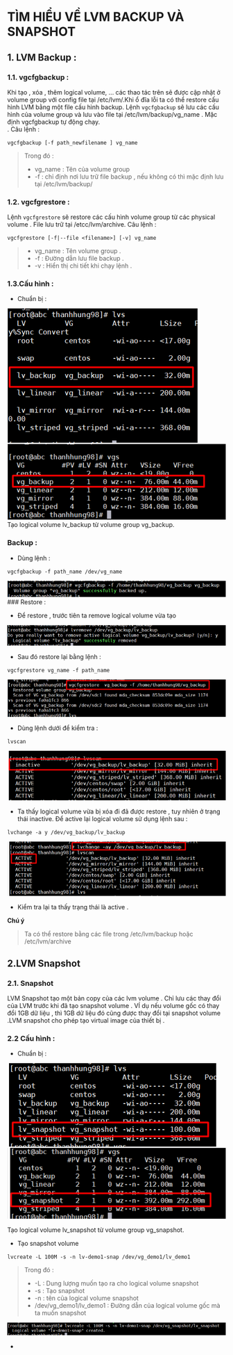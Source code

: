 # TÌM HIỂU VỀ LVM BACKUP VÀ SNAPSHOT  
## 1. LVM Backup :  
### 1.1. vgcfgbackup :  

Khi tạo , xóa , thêm logical volume, ... các thao tác trên sẽ được cập nhật ở volume group với config file tại /etc/lvm/.Khi ổ đĩa lỗi ta có thể restore cấu hình LVM bằng một file cấu hình backup. Lệnh `vgcfgbackup` sẽ lưu các cấu hình của volume group và lưu vào file tại /etc/lvm/backup/vg_name . Mặc định vgcfgbackup tự động chạy.  
. Câu lệnh :   
```
vgcfgbackup [-f path_newfilename ] vg_name  
```  
>Trong đó :  
>- vg_name : Tên của volume group  
>- -f : chỉ định nơi lưu trữ file backup , nếu không có thì mặc định lưu tại /etc/lvm/backup/    


### 1.2. vgcfgrestore :  
  Lệnh `vgcfgrestore` sẽ restore các cấu hình volume group từ các physical volume . File lưu trữ tại /etcc/lvm/archive. Câu lệnh :    
```
vgcfgrestore [-f|--file <filename>] [-v] vg_name  
```
   >-  vg_name : Tên volume group .
   >  - -f : Đường dẫn lưu file backup .  
   > - -v : Hiển thị chi tiết khi chạy lệnh .

### 1.3.Cấu hình :  
   - Chuẩn bị :  

   <img src="../img/LV_6.1.png">  


<img src="../img/LV_6.2.png">  
Tạo logical volume lv_backup từ volume group vg_backup.  

### Backup :  
- Dùng lệnh :  
```
vgcfgbackup -f path_name /dev/vg_name
```  
<img src="../img/LV_6.3.png">  
### Restore :  
  
- Để restore , trước tiên ta remove logical volume vừa tạo    

<img src="../img/LV_6.4.png">  

- Sau đó restore lại bằng lệnh :   
```
vgcfgrestore vg_name -f path_name
```  

<img src="../img/LV_6.5.png">  

- Dùng lệnh dưới để kiểm tra :  
```
lvscan
```  
<img src="../img/LV_6.6.png">  

- Ta thấy logical volume vừa bị xóa đi đã được restore , tuy nhiên ở trạng thái inactive. Để active lại logical volume sử dụng lệnh sau :    

```
lvchange -a y /dev/vg_backup/lv_backup
```  
<img src="../img/LV_6.7.png">  

- Kiểm tra lại ta thấy trạng thái là active .  

**Chú ý**
>Ta có thể restore bằng các file trong /etc/lvm/backup hoặc /etc/lvm/archive   

## 2.LVM Snapshot  
### 2.1. Snapshot  
LVM Snapshot tạo một bản copy của các lvm volume . Chỉ lưu các thay đổi của LVM trước khi đã tạo snapshot volume .  VÍ dụ nếu volume gốc có thay đổi 1GB dữ liệu , thì 1GB dữ liệu đó cũng được thay đổi tại snapshot volume .LVM snapshot cho phép tạo virtual image của thiết bị .  

### 2.2 Cấu hình :  
-  Chuẩn bị :   

<img src="../img/LV_6.8.png">  


<img src="../img/LV_6.9.png">  

Tạo logical volume lv_snapshot từ volume group vg_snapshot.  


- Tạo snapshot volume  
```
lvcreate -L 100M -s -n lv-demo1-snap /dev/vg_demo1/lv_demo1  
```  
>Trong đó :  
>- -L : Dung lượng muốn tạo ra cho logical volume snapshot  
>- -s : Tạo snapshot
>- -n : tên của logical volume snapshot  
>- /dev/vg_demo1/lv_demo1 : Đường dẫn của logical volume gốc mà ta muốn snapshot   

<img src="../img/LV_6.10.png">   
 
- 

